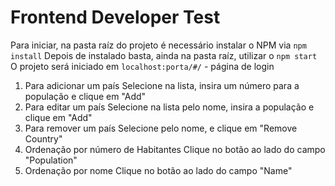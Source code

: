 # Frontend Developer Test

 Para iniciar, na pasta raíz do projeto é necessário instalar o NPM via `npm install`
 Depois de instalado basta, ainda na pasta raíz, utilizar o `npm start`
 O projeto será iniciado em `localhost:porta/#/` - página de login

 1. Para adicionar um país
    Selecione na lista, insira um número para a população e clique em "Add"
2. Para editar um país
    Selecione na lista pelo nome, insira a população e clique em "Add"
3. Para remover um país
    Selecione pelo nome, e clique em "Remove Country"
4. Ordenação por número de Habitantes
    Clique no botão ao lado do campo "Population"
5. Ordenação por nome
    Clique no botão ao lado do campo "Name"
